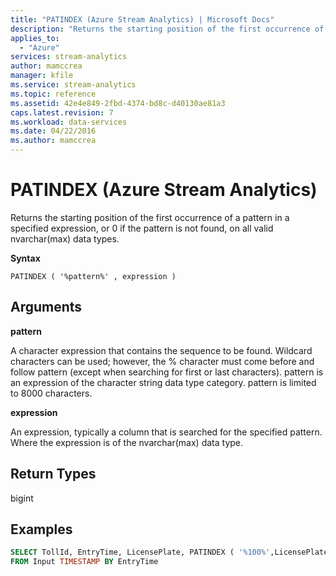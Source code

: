 ```yaml
---
title: "PATINDEX (Azure Stream Analytics) | Microsoft Docs"
description: "Returns the starting position of the first occurrence of a pattern in a specified expression, or 0 if the pattern is not found, on all valid nvarchar(max) data types.  "
applies_to: 
  - "Azure"
services: stream-analytics
author: mamccrea
manager: kfile
ms.service: stream-analytics
ms.topic: reference
ms.assetid: 42e4e849-2fbd-4374-bd8c-d40130ae81a3
caps.latest.revision: 7
ms.workload: data-services
ms.date: 04/22/2016
ms.author: mamccrea
---
```

# PATINDEX (Azure Stream Analytics)
  Returns the starting position of the first occurrence of a pattern in a specified expression, or 0 if the pattern is not found, on all valid nvarchar(max) data types.  
  
 **Syntax**  
  
```  
PATINDEX ( '%pattern%' , expression )  
```  
  
## Arguments  
 **pattern**  
  
 A character expression that contains the sequence to be found. Wildcard characters can be used; however, the % character must come before and follow pattern (except when searching for first or last characters). pattern is an expression of the character string data type category. pattern is limited to 8000 characters.  
  
 **expression**  
  
 An expression, typically a column that is searched for the specified pattern. Where the expression is of the nvarchar(max) data type.  
  
## Return Types  
 bigint  
  
## Examples  
  
```SQL  
SELECT TollId, EntryTime, LicensePlate, PATINDEX ( '%100%',LicensePlate )
FROM Input TIMESTAMP BY EntryTime  
```  
  
  
